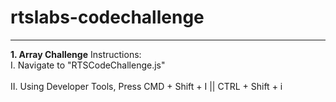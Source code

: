 # rtslabs-codechallenge
<hr>
<b>1. Array Challenge</b>
Instructions: <br>
I. Navigate to "RTSCodeChallenge.js"<br><br>
II. Using Developer Tools, Press CMD + Shift + I <mac> || CTRL + Shift + i <pc> 
 
